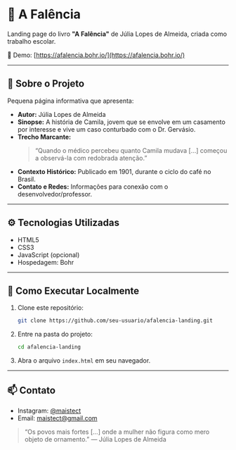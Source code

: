 # 📖 A Falência

Landing page do livro **"A Falência"** de Júlia Lopes de Almeida, criada como trabalho escolar.

🔗 Demo: [https://afalencia.bohr.io/](https://afalencia.bohr.io/)

---

## 🚀 Sobre o Projeto

Pequena página informativa que apresenta:

- **Autor:** Júlia Lopes de Almeida
- **Sinopse:** A história de Camila, jovem que se envolve em um casamento por interesse e vive um caso conturbado com o Dr. Gervásio.
- **Trecho Marcante:**
  > “Quando o médico percebeu quanto Camila mudava [...] começou a observá-la com redobrada atenção.”
- **Contexto Histórico:** Publicado em 1901, durante o ciclo do café no Brasil.
- **Contato e Redes:** Informações para conexão com o desenvolvedor/professor.

---

## ⚙️ Tecnologias Utilizadas

- HTML5
- CSS3
- JavaScript (opcional)
- Hospedagem: Bohr

---

## 🔧 Como Executar Localmente

1. Clone este repositório:
   ```bash
   git clone https://github.com/seu-usuario/afalencia-landing.git
   ```
2. Entre na pasta do projeto:
   ```bash
   cd afalencia-landing
   ```
3. Abra o arquivo `index.html` em seu navegador.

---

## 📫 Contato

- Instagram: [@maistect](https://instagram.com/maistect)  
- Email: maistect@gmail.com

> “Os povos mais fortes [...] onde a mulher não figura como mero objeto de ornamento.” — Júlia Lopes de Almeida

